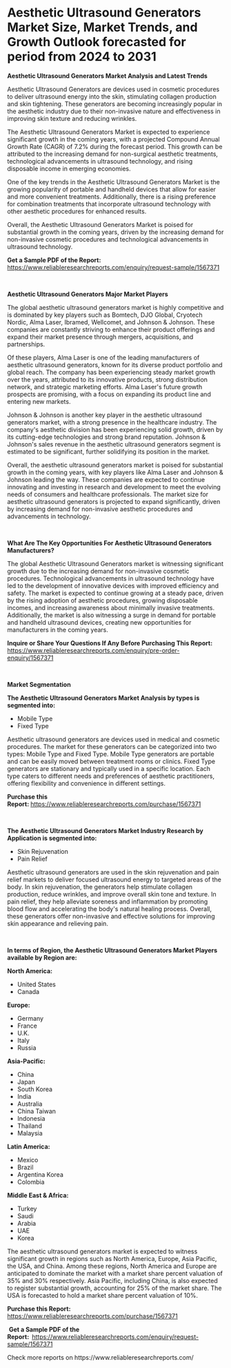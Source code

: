 <p><h1>Aesthetic Ultrasound Generators Market Size, Market Trends, and Growth Outlook forecasted for period from 2024 to 2031</h1></p><p><strong>Aesthetic Ultrasound Generators Market Analysis and Latest Trends</strong></p>
<p><p>Aesthetic Ultrasound Generators are devices used in cosmetic procedures to deliver ultrasound energy into the skin, stimulating collagen production and skin tightening. These generators are becoming increasingly popular in the aesthetic industry due to their non-invasive nature and effectiveness in improving skin texture and reducing wrinkles.</p><p>The Aesthetic Ultrasound Generators Market is expected to experience significant growth in the coming years, with a projected Compound Annual Growth Rate (CAGR) of 7.2% during the forecast period. This growth can be attributed to the increasing demand for non-surgical aesthetic treatments, technological advancements in ultrasound technology, and rising disposable income in emerging economies.</p><p>One of the key trends in the Aesthetic Ultrasound Generators Market is the growing popularity of portable and handheld devices that allow for easier and more convenient treatments. Additionally, there is a rising preference for combination treatments that incorporate ultrasound technology with other aesthetic procedures for enhanced results.</p><p>Overall, the Aesthetic Ultrasound Generators Market is poised for substantial growth in the coming years, driven by the increasing demand for non-invasive cosmetic procedures and technological advancements in ultrasound technology.</p></p>
<p><strong>Get a Sample PDF of the Report:&nbsp;</strong> <a href="https://www.reliableresearchreports.com/enquiry/request-sample/1567371">https://www.reliableresearchreports.com/enquiry/request-sample/1567371</a></p>
<p>&nbsp;</p>
<p><strong>Aesthetic Ultrasound Generators Major Market Players</strong></p>
<p><p>The global aesthetic ultrasound generators market is highly competitive and is dominated by key players such as Bomtech, DJO Global, Cryotech Nordic, Alma Laser, Ibramed, Wellcomet, and Johnson & Johnson. These companies are constantly striving to enhance their product offerings and expand their market presence through mergers, acquisitions, and partnerships.</p><p>Of these players, Alma Laser is one of the leading manufacturers of aesthetic ultrasound generators, known for its diverse product portfolio and global reach. The company has been experiencing steady market growth over the years, attributed to its innovative products, strong distribution network, and strategic marketing efforts. Alma Laser's future growth prospects are promising, with a focus on expanding its product line and entering new markets.</p><p>Johnson & Johnson is another key player in the aesthetic ultrasound generators market, with a strong presence in the healthcare industry. The company's aesthetic division has been experiencing solid growth, driven by its cutting-edge technologies and strong brand reputation. Johnson & Johnson's sales revenue in the aesthetic ultrasound generators segment is estimated to be significant, further solidifying its position in the market.</p><p>Overall, the aesthetic ultrasound generators market is poised for substantial growth in the coming years, with key players like Alma Laser and Johnson & Johnson leading the way. These companies are expected to continue innovating and investing in research and development to meet the evolving needs of consumers and healthcare professionals. The market size for aesthetic ultrasound generators is projected to expand significantly, driven by increasing demand for non-invasive aesthetic procedures and advancements in technology.</p></p>
<p>&nbsp;</p>
<p><strong>What Are The Key Opportunities For Aesthetic Ultrasound Generators Manufacturers?</strong></p>
<p><p>The global Aesthetic Ultrasound Generators market is witnessing significant growth due to the increasing demand for non-invasive cosmetic procedures. Technological advancements in ultrasound technology have led to the development of innovative devices with improved efficiency and safety. The market is expected to continue growing at a steady pace, driven by the rising adoption of aesthetic procedures, growing disposable incomes, and increasing awareness about minimally invasive treatments. Additionally, the market is also witnessing a surge in demand for portable and handheld ultrasound devices, creating new opportunities for manufacturers in the coming years.</p></p>
<p><strong>Inquire or Share Your Questions If Any Before Purchasing This Report:</strong> <a href="https://www.reliableresearchreports.com/enquiry/pre-order-enquiry/1567371">https://www.reliableresearchreports.com/enquiry/pre-order-enquiry/1567371</a></p>
<p>&nbsp;</p>
<p><strong>Market Segmentation</strong></p>
<p><strong>The Aesthetic Ultrasound Generators Market Analysis by types is segmented into:</strong></p>
<p><ul><li>Mobile Type</li><li>Fixed Type</li></ul></p>
<p><p>Aesthetic ultrasound generators are devices used in medical and cosmetic procedures. The market for these generators can be categorized into two types: Mobile Type and Fixed Type. Mobile Type generators are portable and can be easily moved between treatment rooms or clinics. Fixed Type generators are stationary and typically used in a specific location. Each type caters to different needs and preferences of aesthetic practitioners, offering flexibility and convenience in different settings.</p></p>
<p><strong>Purchase this Report:&nbsp;</strong><a href="https://www.reliableresearchreports.com/purchase/1567371">https://www.reliableresearchreports.com/purchase/1567371</a></p>
<p>&nbsp;</p>
<p><strong>The Aesthetic Ultrasound Generators Market Industry Research by Application is segmented into:</strong></p>
<p><ul><li>Skin Rejuvenation</li><li>Pain Relief</li></ul></p>
<p><p>Aesthetic ultrasound generators are used in the skin rejuvenation and pain relief markets to deliver focused ultrasound energy to targeted areas of the body. In skin rejuvenation, the generators help stimulate collagen production, reduce wrinkles, and improve overall skin tone and texture. In pain relief, they help alleviate soreness and inflammation by promoting blood flow and accelerating the body's natural healing process. Overall, these generators offer non-invasive and effective solutions for improving skin appearance and relieving pain.</p></p>
<p>&nbsp;</p>
<p><strong>In terms of Region, the Aesthetic Ultrasound Generators Market Players available by Region are:</strong></p>
<p>
    <p> <strong> North America: </strong>
        <ul>
            <li>United States</li>
            <li>Canada</li>
        </ul>
        </p> 
    <p> <strong> Europe: </strong>
        <ul>
            <li>Germany</li>
            <li>France</li>
            <li>U.K.</li>
            <li>Italy</li>
            <li>Russia</li>
        </ul>
        </p> 
    <p> <strong> Asia-Pacific: </strong>
        <ul>
            <li>China</li>
            <li>Japan</li>
            <li>South Korea</li>
            <li>India</li>
            <li>Australia</li>
            <li>China Taiwan</li>
            <li>Indonesia</li>
            <li>Thailand</li>
            <li>Malaysia</li>
        </ul>
        </p> 
    <p> <strong> Latin America: </strong>
        <ul>
            <li>Mexico</li>
            <li>Brazil</li>
            <li>Argentina Korea</li>
            <li>Colombia</li>
        </ul>
        </p> 
    <p> <strong> Middle East & Africa: </strong>
        <ul>
            <li>Turkey</li>
            <li>Saudi</li>
            <li>Arabia</li>
            <li>UAE</li>
            <li>Korea</li>
        </ul>
    </p>
    </p>
<p><p>The aesthetic ultrasound generators market is expected to witness significant growth in regions such as North America, Europe, Asia Pacific, the USA, and China. Among these regions, North America and Europe are anticipated to dominate the market with a market share percent valuation of 35% and 30% respectively. Asia Pacific, including China, is also expected to register substantial growth, accounting for 25% of the market share. The USA is forecasted to hold a market share percent valuation of 10%.</p></p>
<p><strong>Purchase this Report: </strong><a href="https://www.reliableresearchreports.com/purchase/1567371">https://www.reliableresearchreports.com/purchase/1567371</a></p>
<p>&nbsp;<strong>Get a Sample PDF of the Report:&nbsp;&nbsp;</strong><a href="https://www.reliableresearchreports.com/enquiry/request-sample/1567371">https://www.reliableresearchreports.com/enquiry/request-sample/1567371</a></p>
<p><strong></strong></p>
<p>Check more reports on https://www.reliableresearchreports.com/</p>